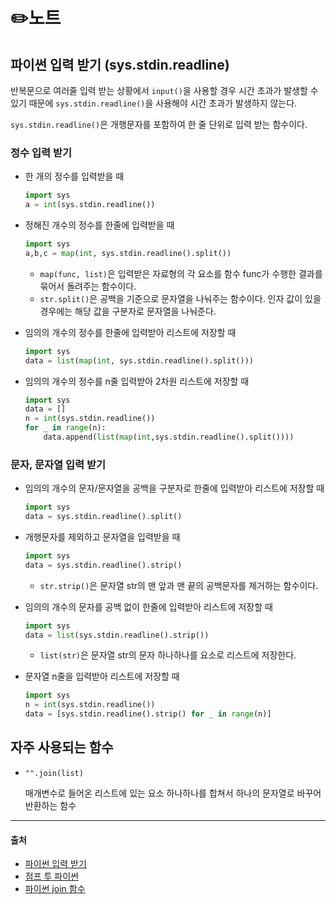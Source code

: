 # ✏️노트


## 파이썬 입력 받기 (sys.stdin.readline)

반복문으로 여러줄 입력 받는 상황에서 ```input()```을 사용할 경우 시간 초과가 발생할 수 있기 때문에 ```sys.stdin.readline()```을 사용해야 시간 초과가 발생하지 않는다.

```sys.stdin.readline()```은 개행문자를 포함하여 한 줄 단위로 입력 받는 함수이다.

### 정수 입력 받기

- 한 개의 정수를 입력받을 때
    ```python
    import sys
    a = int(sys.stdin.readline())
    ```

- 정해진 개수의 정수를 한줄에 입력받을 때
    ```python
    import sys
    a,b,c = map(int, sys.stdin.readline().split())
    ```
    + ```map(func, list)```은 입력받은 자료형의 각 요소를 함수 func가 수행한 결과를 묶어서 돌려주는 함수이다.
    + ```str.split()```은 공백을 기준으로 문자열을 나눠주는 함수이다. 인자 값이 있을 경우에는 해당 값을 구분자로 문자열을 나눠준다.

- 임의의 개수의 정수를 한줄에 입력받아 리스트에 저장할 때
    ```python
    import sys
    data = list(map(int, sys.stdin.readline().split()))
    ```

- 임의의 개수의 정수를 n줄 입력받아 2차원 리스트에 저장할 때
    ```python
    import sys
    data = []
    n = int(sys.stdin.readline())
    for _ in range(n):
        data.append(list(map(int,sys.stdin.readline().split())))
    ```

### 문자, 문자열 입력 받기

- 임의의 개수의 문자/문자열을 공백을 구분자로 한줄에 입력받아 리스트에 저장할 때
    ```python
    import sys
    data = sys.stdin.readline().split()
    ```

- 개행문자를 제외하고 문자열을 입력받을 때
    ```python
    import sys
    data = sys.stdin.readline().strip()
    ```
    + ```str.strip()```은 문자열 str의 맨 앞과 맨 끝의 공백문자를 제거하는 함수이다.

- 임의의 개수의 문자를 공백 없이 한줄에 입력받아 리스트에 저장할 때
    ```python
    import sys
    data = list(sys.stdin.readline().strip())
    ```
    + ```list(str)```은 문자열 str의 문자 하나하나를 요소로 리스트에 저장한다.

- 문자열 n줄을 입력받아 리스트에 저장할 때
    ```python
    import sys
    n = int(sys.stdin.readline())
    data = [sys.stdin.readline().strip() for _ in range(n)]
    ```


## 자주 사용되는 함수

- ```"".join(list)```

    매개변수로 들어온 리스트에 있는 요소 하나하나를 합쳐서 하나의 문자열로 바꾸어 반환하는 함수



---
#### 출처
- [파이썬 입력 받기](https://velog.io/@yeseolee/Python-%ED%8C%8C%EC%9D%B4%EC%8D%AC-%EC%9E%85%EB%A0%A5-%EC%A0%95%EB%A6%ACsys.stdin.readline)
- [점프 투 파이썬](https://wikidocs.net/book/1)
- [파이썬 join 함수](https://blockdmask.tistory.com/468)

